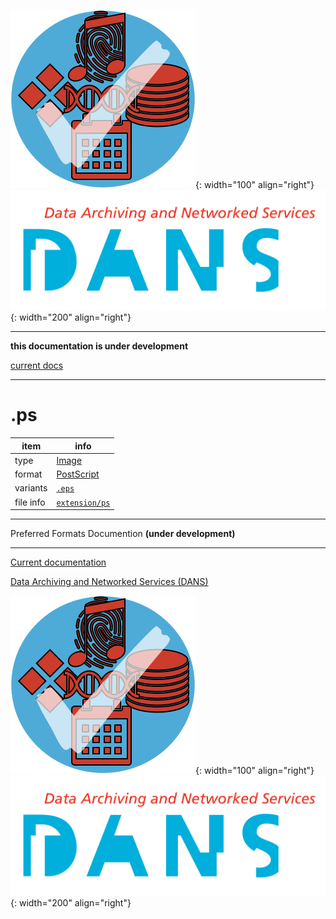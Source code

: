 ![img](../images/formats.png){: width="100" align="right"}
![img](../images/DANS.png){: width="200" align="right"}

---

**this documentation is under development**

[current docs]({{preferredFormats}})

---



# .ps

item | info
--- | ---
type | [Image](../dataTypes/image.md)
format | [PostScript](../fileFormats/postscript.md)
variants | [`.eps`](../extensions/eps.md)
file info | [`extension/ps`]({{fileinfo}}/ps)




---

Preferred Formats Documention **(under development)**

---

[Current documentation]({{preferredFormats}})

[Data Archiving and Networked Services (DANS)]({{dans}})

![img](../images/formats.png){: width="100" align="right"}
![img](../images/DANS.png){: width="200" align="right"}
